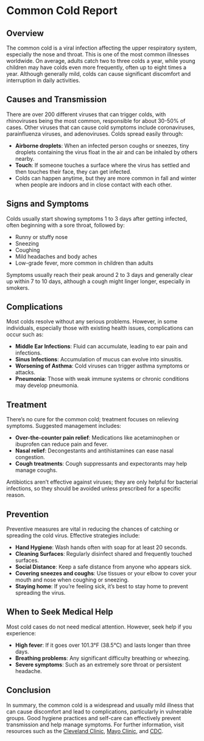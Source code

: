 # Common Cold Report

## Overview
The common cold is a viral infection affecting the upper respiratory system, especially the nose and throat. This is one of the most common illnesses worldwide. On average, adults catch two to three colds a year, while young children may have colds even more frequently, often up to eight times a year. Although generally mild, colds can cause significant discomfort and interruption in daily activities.

## Causes and Transmission
There are over 200 different viruses that can trigger colds, with rhinoviruses being the most common, responsible for about 30-50% of cases. Other viruses that can cause cold symptoms include coronaviruses, parainfluenza viruses, and adenoviruses. Colds spread easily through:

- **Airborne droplets**: When an infected person coughs or sneezes, tiny droplets containing the virus float in the air and can be inhaled by others nearby.
- **Touch**: If someone touches a surface where the virus has settled and then touches their face, they can get infected. 
- Colds can happen anytime, but they are more common in fall and winter when people are indoors and in close contact with each other.

## Signs and Symptoms
Colds usually start showing symptoms 1 to 3 days after getting infected, often beginning with a sore throat, followed by:

- Runny or stuffy nose
- Sneezing
- Coughing
- Mild headaches and body aches
- Low-grade fever, more common in children than adults

Symptoms usually reach their peak around 2 to 3 days and generally clear up within 7 to 10 days, although a cough might linger longer, especially in smokers.

## Complications
Most colds resolve without any serious problems. However, in some individuals, especially those with existing health issues, complications can occur such as:

- **Middle Ear Infections**: Fluid can accumulate, leading to ear pain and infections.
- **Sinus Infections**: Accumulation of mucus can evolve into sinusitis.
- **Worsening of Asthma**: Cold viruses can trigger asthma symptoms or attacks.
- **Pneumonia**: Those with weak immune systems or chronic conditions may develop pneumonia.

## Treatment
There’s no cure for the common cold; treatment focuses on relieving symptoms. Suggested management includes:

- **Over-the-counter pain relief**: Medications like acetaminophen or ibuprofen can reduce pain and fever.
- **Nasal relief**: Decongestants and antihistamines can ease nasal congestion.
- **Cough treatments**: Cough suppressants and expectorants may help manage coughs.

Antibiotics aren’t effective against viruses; they are only helpful for bacterial infections, so they should be avoided unless prescribed for a specific reason.

## Prevention
Preventive measures are vital in reducing the chances of catching or spreading the cold virus. Effective strategies include:

- **Hand Hygiene**: Wash hands often with soap for at least 20 seconds.
- **Cleaning Surfaces**: Regularly disinfect shared and frequently touched surfaces.
- **Social Distance**: Keep a safe distance from anyone who appears sick.
- **Covering sneezes and coughs**: Use tissues or your elbow to cover your mouth and nose when coughing or sneezing.
- **Staying home**: If you’re feeling sick, it’s best to stay home to prevent spreading the virus.

## When to Seek Medical Help
Most cold cases do not need medical attention. However, seek help if you experience:

- **High fever**: If it goes over 101.3°F (38.5°C) and lasts longer than three days.
- **Breathing problems**: Any significant difficulty breathing or wheezing.
- **Severe symptoms**: Such as an extremely sore throat or persistent headache.

## Conclusion
In summary, the common cold is a widespread and usually mild illness that can cause discomfort and lead to complications, particularly in vulnerable groups. Good hygiene practices and self-care can effectively prevent transmission and help manage symptoms. For further information, visit resources such as the [Cleveland Clinic](https://my.clevelandclinic.org/health/diseases/12342-common-cold), [Mayo Clinic](https://www.mayoclinic.org/diseases-conditions/common-cold/symptoms-causes/syc-20351605), and [CDC](https://www.cdc.gov/common-cold/about/index.html).